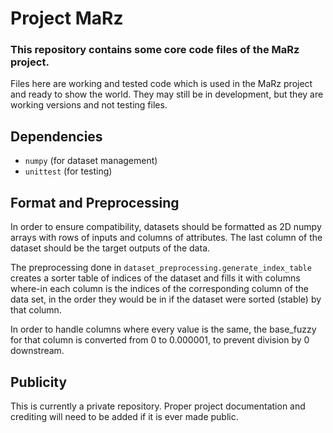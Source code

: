 # Project MaRz
### This repository contains some core code files of the MaRz project.
Files here are working and tested code which is used in the MaRz project and
ready to show the world. They may still be in development, but they are working
versions and not testing files.

## Dependencies
* `numpy` (for dataset management)
* `unittest` (for testing)

## Format and Preprocessing
In order to ensure compatibility, datasets should be formatted as 2D numpy arrays with rows of inputs
and columns of attributes. The last column of the dataset should be the target outputs of the data.

The preprocessing done in `dataset_preprocessing.generate_index_table` creates a sorter table of indices
of the dataset and fills it with columns where-in each column is the indices of the corresponding column
of the data set, in the order they would be in if the dataset were sorted (stable) by that column.

In order to handle columns where every value is the same, the base_fuzzy
for that column is converted from 0 to 0.000001, to prevent division by 0 downstream.

## Publicity
This is currently a private repository. Proper project documentation and crediting
will need to be added if it is ever made public.

